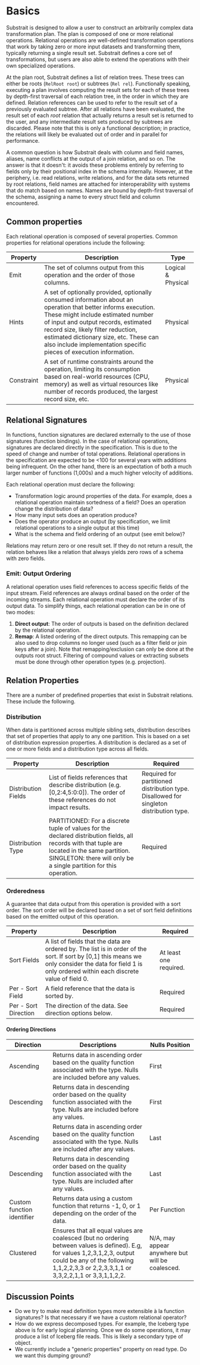 # Basics

Substrait is designed to allow a user to construct an arbitrarily complex data transformation plan. The plan is composed of one or more relational operations. Relational operations are well-defined transformation operations that work by taking zero or more input datasets and transforming them, typically returning a single result set. Substrait defines a core set of transformations, but users are also able to extend the operations with their own specialized operations.

At the plan root, Substrait defines a list of relation trees. These trees can either be roots (`RelRoot root`) or subtrees (`Rel rel`). Functionally speaking, executing a plan involves computing the result sets for each of these trees by depth-first traversal of each relation tree, in the order in which they are defined. Relation references can be used to refer to the result set of a previously evaluated subtree. After all relations have been evaluated, the result set of each *root* relation that actually returns a result set is returned to the user, and any intermediate result sets produced by subtrees are discarded. Please note that this is only a functional description; in practice, the relations will likely be evaluated out of order and in parallel for performance.

A common question is how Substrait deals with column and field names, aliases, name conflicts at the output of a join relation, and so on. The answer is that it doesn't: it avoids these problems entirely by referring to fields only by their positional index in the schema internally. However, at the periphery, i.e. read relations, write relations, and for the data sets returned by root relations, field names are attached for interoperability with systems that do match based on names. Names are bound by depth-first traversal of the schema, assigning a name to every struct field and column encountered.

## Common properties

Each relational operation is composed of several properties. Common properties for relational operations include the following:

| Property   | Description                                                  | Type               |
| ---------- | ------------------------------------------------------------ | ------------------ |
| Emit       | The set of columns output from this operation and the order of those columns. | Logical & Physical |
| Hints      | A set of optionally provided, optionally consumed information about an operation that better informs execution. These might include estimated number of input and output records, estimated record size, likely filter reduction, estimated dictionary size, etc. These can also include implementation specific pieces of execution information. | Physical           |
| Constraint | A set of runtime constraints around the operation, limiting its consumption based on real-world resources (CPU, memory) as well as virtual resources like number of records produced, the largest record size, etc. | Physical           |

## Relational Signatures

In functions, function signatures are declared externally to the use of those signatures (function bindings). In the case of relational operations, signatures are declared directly in the specification. This is due to the speed of change and number of total operations. Relational operations in the specification are expected to be &lt;100 for several years with additions being infrequent. On the other hand, there is an expectation of both a much larger number of functions (1,000s) and a much higher velocity of additions.

Each relational operation must declare the following:

* Transformation logic around properties of the data. For example, does a relational operation maintain sortedness of a field? Does an operation change the distribution of data? 
* How many input sets does an operation produce?
* Does the operator produce an output (by specification, we limit relational operations to a single output at this time)
* What is the schema and field ordering of an output (see emit below)?

Relations may return zero or one result set. If they do not return a result, the relation behaves like a relation that always yields zero rows of a schema with zero fields.

### Emit: Output Ordering

A relational operation uses field references to access specific fields of the input stream. Field references are always ordinal based on the order of the incoming streams. Each relational operation must declare the order of its output data. To simplify things, each relational operation can be in one of two modes: 

1. **Direct output**: The order of outputs is based on the definition declared by the relational operation.
2. **Remap**: A listed ordering of the direct outputs. This remapping can be also used to drop columns no longer used (such as a filter field or join keys after a join). Note that remapping/exclusion can only be done at the outputs root struct. Filtering of compound values or extracting subsets must be done through other operation types (e.g. projection).

## Relation Properties

There are a number of predefined properties that exist in Substrait relations. These include the following.

### Distribution

When data is partitioned across multiple sibling sets, distribution describes that set of properties that apply to any one partition. This is based on a set of distribution expression properties. A distribution is declared as a set of one or more fields and a distribution type across all fields.

| Property            | Description                                                  | Required                                                     |
| ------------------- | ------------------------------------------------------------ | ------------------------------------------------------------ |
| Distribution Fields | List of fields references that describe distribution (e.g. [0,2:4,5:0:0]). The order of these references do not impact results. | Required for partitioned distribution type. Disallowed for singleton distribution type. |
| Distribution Type   | PARTITIONED: For a discrete tuple of values for the declared distribution fields, all records with that tuple are located in the same partition. SINGLETON: there will only be a single partition for this operation. | Required                                                     |



### Orderedness

A guarantee that data output from this operation is provided with a sort order. The sort order will be declared based on a set of sort field definitions based on the emitted output of this operation.

| Property              | Description                                                  | Required               |
| --------------------- | ------------------------------------------------------------ | ---------------------- |
| Sort Fields           | A list of fields that the data are ordered by. The list is in order of the sort. If sort by [0,1] this means we only consider the data for field 1 is only ordered within each discrete value of field 0. | At least one required. |
| Per - Sort Field      | A field reference that the data is sorted by.                | Required               |
| Per - Sort Direction  | The direction of the data. See direction options below.      | Required               |

#### Ordering Directions

| Direction                  | Descriptions                                                 | Nulls Position                                  |
| -------------------------- | ------------------------------------------------------------ | ----------------------------------------------- |
| Ascending                  | Returns data in ascending order based on the quality function associated with the type. Nulls are included before any values. | First                                           |
| Descending                 | Returns data in descending order based on the quality function associated with the type. Nulls are included before any values. | First                                           |
| Ascending                  | Returns data in ascending order based on the quality function associated with the type. Nulls are included after any values. | Last                                            |
| Descending                 | Returns data in descending order based on the quality function associated with the type. Nulls are included after any values. | Last                                            |
| Custom function identifier | Returns data using a custom function that returns -1, 0, or 1 depending on the order of the data. | Per Function                                    |
| Clustered                  | Ensures that all equal values are coalesced (but no ordering between values is defined). E.g, for values 1,2,3,1,2,3, output could be any of the following 1,1,2,2,3,3 or 2,2,3,3,1,1 or 3,3,2,2,1,1 or 3,3,1,1,2,2. | N/A, may appear anywhere but will be coalesced. |





## Discussion Points

* Do we try to make read definition types more extensible à la function signatures? Is that necessary if we have a custom relational operator?
* How do we express decomposed types. For example, the Iceberg type above is for early logical planning. Once we do some operations, it may produce a list of Iceberg file reads. This is likely a secondary type of object.
* We currently include a "generic properties" property on read type. Do we want this dumping ground?

